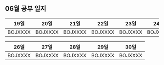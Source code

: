 ## 06월 공부 일지
19일 | 20일 | 21일 | 22일  | 23일  |  24일  | 25일
:-----:|:-----:|:-----:|:-----:|:-----:|:-----:|:-----:
BOJXXXX|BOJXXXX|BOJXXXX|BOJXXXX|BOJXXXX|BOJXXXX|BOJXXXX

26일 | 27일 | 28일 | 29일  | 30일
:-----:|:-----:|:-----:|:-----:|:-----:
BOJXXXX|BOJXXXX|BOJXXXX|BOJXXXX|BOJXXXX
